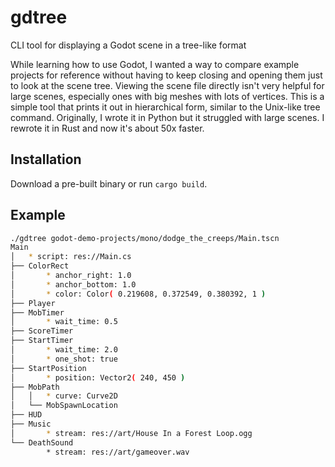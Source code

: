 # gdtree
CLI tool for displaying a Godot scene in a tree-like format

While learning how to use Godot, I wanted a way to compare example projects for reference without having to keep closing and opening them just to look at the scene tree.  Viewing the scene file directly isn't very helpful for large scenes, especially ones with big meshes with lots of vertices.  This is a simple tool that prints it out in hierarchical form, similar to the Unix-like tree command.  Originally, I wrote it in Python but it struggled with large scenes.  I rewrote it in Rust and now it's about 50x faster.

## Installation
Download a pre-built binary or run `cargo build`.

## Example
```bash
./gdtree godot-demo-projects/mono/dodge_the_creeps/Main.tscn
Main
│   * script: res://Main.cs
├── ColorRect
│       * anchor_right: 1.0
│       * anchor_bottom: 1.0
│       * color: Color( 0.219608, 0.372549, 0.380392, 1 )
├── Player
├── MobTimer
│       * wait_time: 0.5
├── ScoreTimer
├── StartTimer
│       * wait_time: 2.0
│       * one_shot: true
├── StartPosition
│       * position: Vector2( 240, 450 )
├── MobPath
│   │   * curve: Curve2D
│   └── MobSpawnLocation
├── HUD
├── Music
│       * stream: res://art/House In a Forest Loop.ogg
└── DeathSound
        * stream: res://art/gameover.wav
```


